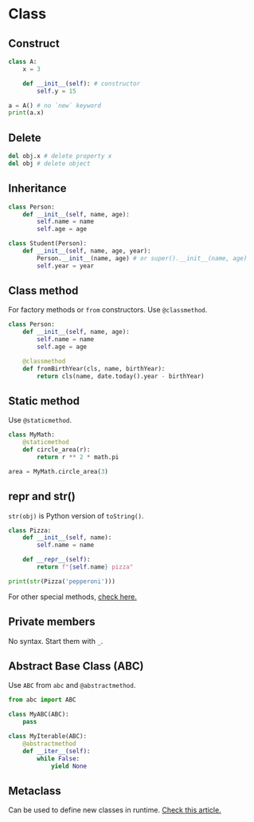 # Class

## Construct

```py
class A:
    x = 3

    def __init__(self): # constructor
        self.y = 15

a = A() # no `new` keyword
print(a.x)
```

## Delete

```py
del obj.x # delete property x
del obj # delete object
```

## Inheritance

```py
class Person:
    def __init__(self, name, age):
        self.name = name
        self.age = age

class Student(Person):
    def __init__(self, name, age, year):
        Person.__init__(name, age) # or super().__init__(name, age)
        self.year = year

```

## Class method

For factory methods or `from` constructors. Use `@classmethod`.

```py
class Person:
    def __init__(self, name, age):
        self.name = name
        self.age = age

    @classmethod
    def fromBirthYear(cls, name, birthYear):
        return cls(name, date.today().year - birthYear)
```

## Static method

Use `@staticmethod`.

```py
class MyMath:
    @staticmethod
    def circle_area(r):
        return r ** 2 * math.pi

area = MyMath.circle_area(3)
```

## __repr__ and str()

`str(obj)` is Python version of `toString()`.

```py
class Pizza:
    def __init__(self, name):
        self.name = name

    def __repr__(self):
        return f"{self.name} pizza"

print(str(Pizza('pepperoni')))
```

For other special methods, [check here.](https://docs.python.org/3/reference/datamodel.html#special-method-names)

## Private members

No syntax. Start them with `_`.

## Abstract Base Class (ABC)

Use `ABC` from `abc` and `@abstractmethod`.

```py
from abc import ABC

class MyABC(ABC):
    pass

class MyIterable(ABC):
    @abstractmethod
    def __iter__(self):
        while False:
            yield None
```

## Metaclass

Can be used to define new classes in runtime. [Check this article.](https://realpython.com/python-metaclasses/)
